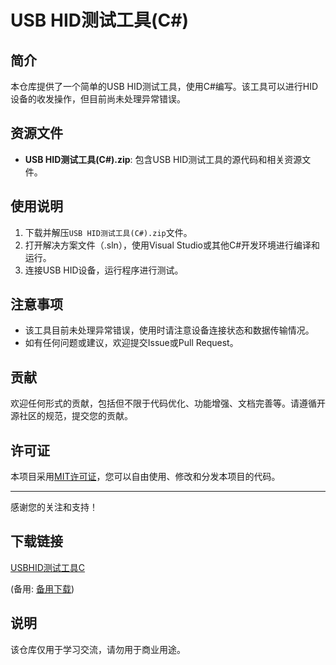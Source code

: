 # USB HID测试工具(C#)

## 简介
本仓库提供了一个简单的USB HID测试工具，使用C#编写。该工具可以进行HID设备的收发操作，但目前尚未处理异常错误。

## 资源文件
- **USB HID测试工具(C#).zip**: 包含USB HID测试工具的源代码和相关资源文件。

## 使用说明
1. 下载并解压`USB HID测试工具(C#).zip`文件。
2. 打开解决方案文件（.sln），使用Visual Studio或其他C#开发环境进行编译和运行。
3. 连接USB HID设备，运行程序进行测试。

## 注意事项
- 该工具目前未处理异常错误，使用时请注意设备连接状态和数据传输情况。
- 如有任何问题或建议，欢迎提交Issue或Pull Request。

## 贡献
欢迎任何形式的贡献，包括但不限于代码优化、功能增强、文档完善等。请遵循开源社区的规范，提交您的贡献。

## 许可证
本项目采用[MIT许可证](LICENSE)，您可以自由使用、修改和分发本项目的代码。

---

感谢您的关注和支持！

## 下载链接
[USBHID测试工具C](https://pan.quark.cn/s/805f938a90f6) 

(备用: [备用下载](https://pan.baidu.com/s/1MqXXGH8_y-Yq41ebxB2DFA?pwd=1234))

## 说明

该仓库仅用于学习交流，请勿用于商业用途。
